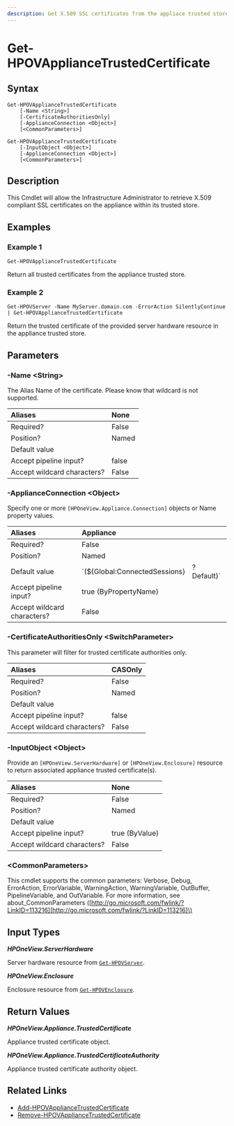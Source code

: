 ```yaml
---
description: Get X.509 SSL certificates from the appliace trusted store.
---
```


# Get-HPOVApplianceTrustedCertificate

## Syntax

```text
Get-HPOVApplianceTrustedCertificate
    [-Name <String>]
    [-CertificateAuthoritiesOnly]
    [-ApplianceConnection <Object>]
    [<CommonParameters>]
```

```text
Get-HPOVApplianceTrustedCertificate
    [-InputObject <Object>]
    [-ApplianceConnection <Object>]
    [<CommonParameters>]
```

## Description

This Cmdlet will allow the Infrastructure Administrator to retrieve X.509 compliant SSL certificates on the appliance within its trusted store.

## Examples

### Example 1

```text
Get-HPOVApplianceTrustedCertificate
```

Return all trusted certificates from the appliance trusted store.

### Example 2

```text
Get-HPOVServer -Name MyServer.domain.com -ErrorAction SilentlyContinue | Get-HPOVApplianceTrustedCertificate
```

Return the trusted certificate of the provided server hardware resource in the appliance trusted store.

## Parameters

### -Name &lt;String&gt;

The Alias Name of the certificate. Please know that wildcard is not supported.

| Aliases | None |
| :--- | :--- |
| Required? | False |
| Position? | Named |
| Default value |  |
| Accept pipeline input? | false |
| Accept wildcard characters? | False |

### -ApplianceConnection &lt;Object&gt;

Specify one or more `[HPOneView.Appliance.Connection]` objects or Name property values.

| Aliases | Appliance |  |
| :--- | :--- | :--- |
| Required? | False |  |
| Position? | Named |  |
| Default value | \`\(${Global:ConnectedSessions} | ? Default\)\` |
| Accept pipeline input? | true \(ByPropertyName\) |  |
| Accept wildcard characters? | False |  |

### -CertificateAuthoritiesOnly &lt;SwitchParameter&gt;

This parameter will filter for trusted certificate authorities only.

| Aliases | CASOnly |
| :--- | :--- |
| Required? | False |
| Position? | Named |
| Default value |  |
| Accept pipeline input? | false |
| Accept wildcard characters? | False |

### -InputObject &lt;Object&gt;

Provide an `[HPOneView.ServerHardware]` or `[HPOneView.Enclosure]` resource to return associated appliance trusted certificate\(s\).

| Aliases | None |
| :--- | :--- |
| Required? | False |
| Position? | Named |
| Default value |  |
| Accept pipeline input? | true \(ByValue\) |
| Accept wildcard characters? | False |

### &lt;CommonParameters&gt;

This cmdlet supports the common parameters: Verbose, Debug, ErrorAction, ErrorVariable, WarningAction, WarningVariable, OutBuffer, PipelineVariable, and OutVariable. For more information, see about\_CommonParameters \([http://go.microsoft.com/fwlink/?LinkID=113216](http://go.microsoft.com/fwlink/?LinkID=113216)\)

## Input Types

_**HPOneView.ServerHardware**_

Server hardware resource from [`Get-HPOVServer`](../servers/get-hpovserver.md).

_**HPOneView.Enclosure**_

Enclosure resource from [`Get-HPOVEnclosure`](../servers/get-hpovenclosure.md).

## Return Values

_**HPOneView.Appliance.TrustedCertificate**_

Appliance trusted certificate object.

_**HPOneView.Appliance.TrustedCertificateAuthority**_

Appliance trusted certificate authority object.

## Related Links

* [Add-HPOVApplianceTrustedCertificate](add-hpovappliancetrustedcertificate.md)
* [Remove-HPOVApplianceTrustedCertificate](remove-hpovappliancetrustedcertificate.md)

